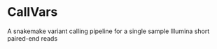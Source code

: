 # CallVars
A snakemake variant calling pipeline for a single sample Illumina short paired-end reads
